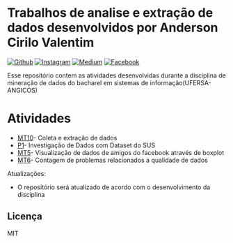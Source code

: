 # Trabalhos de analise e extração de dados desenvolvidos por Anderson Cirilo Valentim 

[![Github]()](https://github.com/Vectro26/DataMining)
[![Instagram]()](https://www.instagram.com/andersec_valentim/)
[![Medium]()](https://medium.com/@andersonvalentim)
[![Facebook]()](https://www.facebook.com/anderson.valentim26)



Esse repositório contem as atividades desenvolvidas durante a disciplina de mineração de dados do bacharel em sistemas de informação(UFERSA-ANGICOS)



# Atividades 

  * [MT10]- Coleta e extração de dados 
  * [P1]- Investigação de Dados com Dataset do SUS 
  * [MT5]- Visualização de dados de amigos do facebook através de boxplot
  * [MT6]- Contagem de problemas relacionados a qualidade de dados 
  
  



Atualizações:
  - O repositório será atualizado de acordo com o desenvolvimento da disciplina
 

Licença
----

MIT



   [MT10]: <https://github.com/Vectro26/DataMining/tree/master/2018.2/Anderson/MT10>
   [P1]: <https://github.com/Vectro26/DataMining/tree/master/2018.2/Anderson/P1/Investiga%C3%A7%C3%A3o%20de%20Dad>
   [MT5]: <https://github.com/Vectro26/DataMining/blob/master/2018.2/Anderson/MT5/MT5.md>

   [MT6]:<https://github.com/Vectro26/DataMining/blob/master/2018.2/Anderson/MT6/Readme.md>


